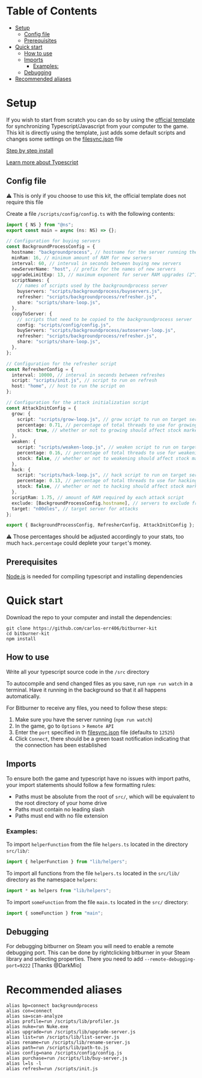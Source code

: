 # Table of Contents <!-- omit from toc -->

- [Setup](#setup)
  - [Config file](#config-file)
  - [Prerequisites](#prerequisites)
- [Quick start](#quick-start)
  - [How to use](#how-to-use)
  - [Imports](#imports)
    - [Examples:](#examples)
  - [Debugging](#debugging)
- [Recommended aliases](#recommended-aliases)

# Setup

If you wish to start from scratch you can do so by using the [official template](https://github.com/bitburner-official/typescript-template) for synchronizing Typescript/Javascript from your computer to the game.
This kit is directly using the template, just adds some default scripts and changes some settings on the [filesync.json](./filesync.json) file

[Step by step install](./BeginnersGuide.md#step-by-step-guide-to-setting-up-the-typescript-template-from-scratch)

[Learn more about Typescript](https://www.typescriptlang.org/docs/)

## Config file

:warning: This is only if you choose to use this kit, the official template does not require this file

Create a file `/scripts/config/config.ts` with the following contents:

```ts
import { NS } from "@ns";
export const main = async (ns: NS) => {};

// Configuration for buying servers
const BackgroundProcessConfig = {
  hostname: "backgroundprocess", // hostname for the server running the buy servers script and other scripts
  minRam: 16, // minimum amount of RAM for new servers
  interval: 60, // interval in seconds between buying new servers
  newServerName: "host", // prefix for the names of new servers
  upgradeLimitExp: 13, // maximum exponent for server RAM upgrades (2^13 = 8192); max 20
  scriptNames: {
    // names of scripts used by the backgroundprocess server
    buyservers: "scripts/backgroundprocess/buyservers.js",
    refresher: "scripts/backgroundprocess/refresher.js",
    share: "scripts/share-loop.js",
  },
  copyToServer: {
    // scripts that need to be copied to the backgroundprocess server
    config: "scripts/config/config.js",
    buyServers: "scripts/backgroundprocess/autoserver-loop.js",
    refresher: "scripts/backgroundprocess/refresher.js",
    share: "scripts/share-loop.js",
  },
};

// Configuration for the refresher script
const RefresherConfig = {
  interval: 10000, // interval in seconds between refreshes
  script: "scripts/init.js", // script to run on refresh
  host: "home", // host to run the script on
};

// Configuration for the attack initialization script
const AttackInitConfig = {
  grow: {
    script: "scripts/grow-loop.js", // grow script to run on target server
    percentage: 0.71, // percentage of total threads to use for growing
    stock: true, // whether or not to growing should affect stock market
  },
  weaken: {
    script: "scripts/weaken-loop.js", // weaken script to run on target server
    percentage: 0.16, // percentage of total threads to use for weakening
    stock: false, // whether or not to weakening should affect stock market
  },
  hack: {
    script: "scripts/hack-loop.js", // hack script to run on target server
    percentage: 0.13, // percentage of total threads to use for hacking
    stock: false, // whether or not to hacking should affect stock market
  },
  scriptRam: 1.75, // amount of RAM required by each attack script
  exclude: [BackgroundProcessConfig.hostname], // servers to exclude from attack deployment
  target: "n00dles", // target server for attacks
};

export { BackgroundProcessConfig, RefresherConfig, AttackInitConfig };
```

:warning: Those percentages should be adjusted accordingly to your stats, too much `hack.percentage` could deplete your `target`'s money.

## Prerequisites

[Node.js](https://nodejs.org/en/download/) is needed for compiling typescript and installing dependencies

# Quick start

Download the repo to your computer and install the dependencies:

```
git clone https://github.com/carlos-err406/bitburner-kit
cd bitburner-kit
npm install
```

## How to use

Write all your typescript source code in the `/src` directory

To autocompile and send changed files as you save, run `npm run watch` in a terminal.
Have it running in the background so that it all happens automatically.

For Bitburner to receive any files, you need to follow these steps:

1. Make sure you have the server running (`npm run watch`)
2. In the game, go to `Options` > `Remote API`
3. Enter the `port` specified in th [filesync.json](./filesync.json) file (defaults to `12525`)
4. Click `Connect`, there should be a green toast notification indicating that the connection has been established

## Imports

To ensure both the game and typescript have no issues with import paths, your import statements should follow a few formatting rules:

- Paths must be absolute from the root of `src/`, which will be equivalent to the root directory of your home drive
- Paths must contain no leading slash
- Paths must end with no file extension

### Examples:

To import `helperFunction` from the file `helpers.ts` located in the directory `src/lib/`:

```js
import { helperFunction } from "lib/helpers";
```

To import all functions from the file `helpers.ts` located in the `src/lib/` directory as the namespace `helpers`:

```js
import * as helpers from "lib/helpers";
```

To import `someFunction` from the file `main.ts` located in the `src/` directory:

```js
import { someFunction } from "main";
```

## Debugging

For debugging bitburner on Steam you will need to enable a remote debugging port. This can be done by rightclicking bitburner in your Steam library and selecting properties. There you need to add `--remote-debugging-port=9222` [Thanks @DarkMio]

# Recommended aliases

```
alias bp=connect backgroundprocess
alias con=connect
alias sa=scan-analyze
alias profile=run /scripts/lib/profiler.js
alias nuke=run Nuke.exe
alias upgrade=run /scripts/lib/upgrade-server.js
alias list=run /scripts/lib/list-server.js
alias rename=run /scripts/lib/rename-server.js
alias path=run /scripts/lib/path-to.js
alias config=nano /scripts/config/config.js
alias purchase=run /scripts/lib/buy-server.js
alias l=ls -l
alias refresh=run /scripts/init.js
```
